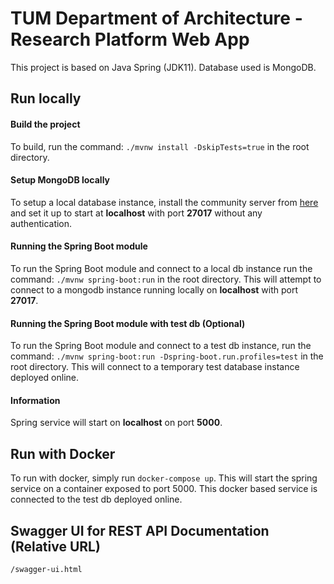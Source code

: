 # TUM Department of Architecture - Research Platform Web App

This project is based on Java Spring (JDK11). Database used is MongoDB.

## Run locally

#### Build the project
To build, run the command: `./mvnw install -DskipTests=true` in the root directory.

#### Setup MongoDB locally
To setup a local database instance, install the community server from [here](https://www.mongodb.com/download-center/community) and set it up to start at **localhost** with port **27017** without any authentication.

#### Running the Spring Boot module
To run the Spring Boot module and connect to a local db instance run the command: `./mvnw spring-boot:run` in the root directory. This will attempt to connect to a mongodb instance running locally on **localhost** with port **27017**.

#### Running the Spring Boot module with test db (Optional)
To run the Spring Boot module and connect to a test db instance, run the command: `./mvnw spring-boot:run -Dspring-boot.run.profiles=test` in the root directory. This will connect to a temporary test database instance deployed online.

#### Information
Spring service will start on **localhost** on port **5000**.

## Run with Docker
To run with docker, simply run `docker-compose up`. This will start the spring service on a container exposed to port 5000. This docker based service is connected to the test db deployed online.

## Swagger UI for REST API Documentation (Relative URL)
`/swagger-ui.html`
